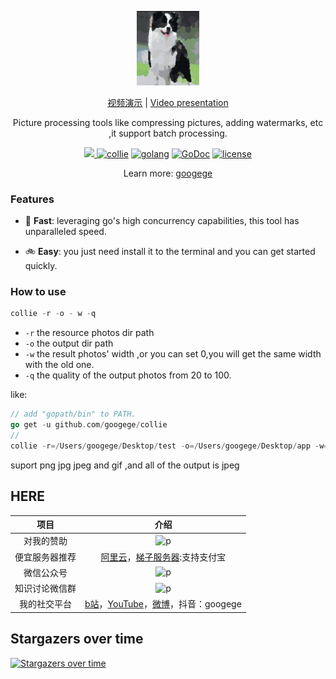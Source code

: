 <p align="center">
  <a href="https://github.com/googege/collie">
    <img width="20%" alt="github.com/googege/collie" src="./logo.jpg">
  </a>
</p>
<p align="center">
<a href="https://www.bilibili.com/video/BV1za4y1e7U9/">视频演示</a> | 
<a href="https://www.youtube.com/watch?v=3nDGifbqdug">Video presentation</a>
</p>
<p align="center">
    Picture processing tools like compressing pictures, adding watermarks, etc ,it support batch processing.
</p>

<p align="center">
    <a href="https://travis-ci.com/googege/collie.svg?branch=master">
    <img src="https://travis-ci.com/googege/collie.svg?branch=master"/>
    </a>
  <a href="https://goreportcard.com/report/github.com/googege/collie"><img alt="collie" src="https://goreportcard.com/badge/github.com/googege/collie"></a>
  <a href="https://golang.org"><img alt="golang" src="https://img.shields.io/badge/awesome-golang-blue.svg"></a>
  <a href="https://pkg.go.dev/search?q=googege" rel="nofollow"><img src="https://camo.githubusercontent.com/a9a286d43bdfff9fb41b88b25b35ea8edd2634fc/68747470733a2f2f676f646f632e6f72672f6769746875622e636f6d2f646572656b7061726b65722f64656c76653f7374617475732e737667" alt="GoDoc" data-canonical-src="https://godoc.org/github.com/derekparker/delve?status.svg" style="max-width:100%;"></a>
  <a href="https://raw.githubusercontent.com/googege/collie/master/LICENSE" rel="nofollow"><img src="https://img.shields.io/badge/license-BSD 3 Clause-blue.svg" alt="license" data-canonical-src="https://img.shields.io/badge/license-BDS3-blue.svg" style="max-width:100%;"></a>
</p> 

<p align="center">
    Learn more: <a href="https://github.com/googege" target="_blank">googege</a>
</p>

### Features
- 🚄 **Fast**: leveraging go's high concurrency capabilities, this tool has unparalleled speed.

- 🚲 **Easy**: you just need install it to the terminal and you can get started quickly.
### How to use
```go
collie -r -o - w -q
```
- `-r` the resource photos dir path
- `-o` the output dir path
- `-w` the result photos' width ,or you can set 0,you will get the same width with the old one.
- `-q` the quality of the output photos from 20 to 100.

like:

```go
// add "gopath/bin" to PATH. 
go get -u github.com/googege/collie 
//
collie -r=/Users/googege/Desktop/test -o=/Users/googege/Desktop/app -w=0 -q=80
```
suport png jpg jpeg and gif ,and all of the output is jpeg
## HERE

|项目|介绍|
|:---:|:---:|
|对我的赞助|![p](https://raw.githubusercontent.com/basicExploration/Demos/master/donate.png)|
|便宜服务器推荐|[阿里云](https://www.aliyun.com/minisite/goods?userCode=ol87kpmz)，[梯子服务器](https://app.cloudcone.com/?ref=2525):支持支付宝|
|微信公众号|![p](https://raw.githubusercontent.com/basicExploration/Demos/master/pluspro.png)|
|知识讨论微信群|![p](https://raw.githubusercontent.com/basicExploration/Demos/master/joinMyGroup.png)|
|我的社交平台|[b站](https://space.bilibili.com/23170151)，[YouTube](https://www.youtube.com/channel/UCM_-pFgD_HZDGD0yxfzguRQ?view_as=subscriber)，[微博](https://weibo.com/imgoogege)，抖音：googege|

## Stargazers over time

[![Stargazers over time](https://starchart.cc/googege/collie.svg)](https://starchart.cc/googege/collie)






